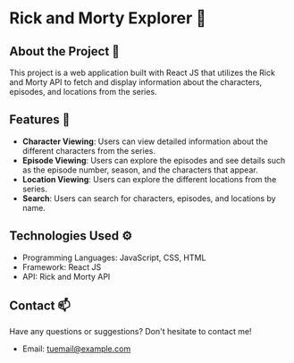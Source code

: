 # Rick and Morty Explorer 👋

## About the Project 🚀

This project is a web application built with React JS that utilizes the Rick and Morty API to fetch and display information about the characters, episodes, and locations from the series.

## Features 🌟

- **Character Viewing**: Users can view detailed information about the different characters from the series.
- **Episode Viewing**: Users can explore the episodes and see details such as the episode number, season, and the characters that appear.
- **Location Viewing**: Users can explore the different locations from the series.
- **Search**: Users can search for characters, episodes, and locations by name.

## Technologies Used ⚙️

- Programming Languages: JavaScript, CSS, HTML
- Framework: React JS
- API: Rick and Morty API

## Contact 📫

Have any questions or suggestions? Don't hesitate to contact me!

- Email: tuemail@example.com
